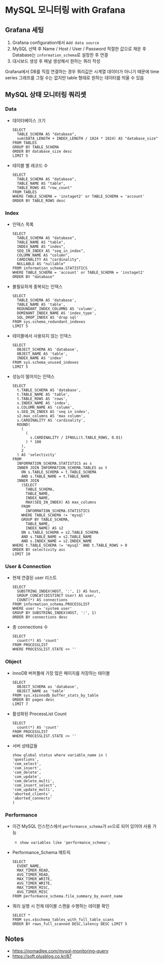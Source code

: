 # MySQL 모니터링 with Grafana
      
## Grafana 세팅
1. Grafana configuration에서 `Add data source`
2. MySQL 선택 후 Name / Host / User / Password 적절한 값으로 채운 후 Database는 `information_schema`로 설정한 후 연결
3. 대시보드 생성 후 패널 생성해서 원하는 쿼리 작성
      
Grafana에서 DB를 직접 연결하는 경우 쿼리값은 시계열 데이터가 아니기 때문에 time series 그래프를 그릴 수는 없지만 table 형태로 원하는 데이터를 띄울 수 있음
        
## MySQL 상태 모니터링 쿼리셋
     
### Data
- 데이터베이스 크기

	```
	SELECT
	  TABLE_SCHEMA AS "database",
	  sum(DATA_LENGTH + INDEX_LENGTH / 1024 * 1024) AS "database_size"
	FROM TABLES
	GROUP BY TABLE_SCHEMA
	ORDER BY database_size desc
	LIMIT 5
	```
	
- 테이블 별 레코드 수

	```
	SELECT 
	  TABLE_SCHEMA AS "database",
	  TABLE_NAME AS "table",
	  TABLE_ROWS AS "row_count"
	FROM TABLES
	WHERE TABLE_SCHEMA = 'instaget2' or TABLE_SCHEMA = 'account'
	ORDER BY TABLE_ROWS desc
	```
      
### Index
- 인덱스 목록

	```
	SELECT
	  TABLE_SCHEMA AS "database",
	  TABLE_NAME AS "table",
	  INDEX_NAME AS "index",
	  SEQ_IN_INDEX AS "seq_in_index",
	  COLUMN_NAME AS "column",
	  CARDINALITY AS "cardinality",
	  NULLABLE AS "nullable"
	FROM information_schema.STATISTICS
	WHERE TABLE_SCHEMA = 'account' or TABLE_SCHEMA = 'instaget2'
	ORDER BY "database"
	```

- 불필요하게 중복되는 인덱스

	```
	SELECT 
	  TABLE_SCHEMA AS 'database', 
	  TABLE_NAME AS 'table', 
	  REDUNDANT_INDEX_COLUMNS AS 'column', 
	  DOMINANT_INDEX_NAME AS 'index_type', 
	  SQL_DROP_INDEX AS 'drop sql'
	FROM sys.schema_redundant_indexes
	LIMIT 5
	```

- 테이블에서 사용되지 않는 인덱스

	```
	SELECT 
	  OBJECT_SCHEMA AS 'database', 
	  OBJECT_NAME AS 'table', 
	  INDEX_NAME AS 'index'
	FROM sys.schema_unused_indexes
	LIMIT 5
	```
	
- 성능이 떨어지는 인덱스

	```
	SELECT
	  t.TABLE_SCHEMA AS 'database',
	  t.TABLE_NAME AS 'table',
	  t.TABLE_ROWS AS 'rows',
	  s.INDEX_NAME AS 'index',
	  s.COLUMN_NAME AS 'column',
	  s.SEQ_IN_INDEX AS 'seq in index',
	  s2.max_columns AS 'max column',
	  s.CARDINALITY AS 'cardinality',
	  ROUND(
	    (
	      (
	        s.CARDINALITY / IFNULL(t.TABLE_ROWS, 0.01)
	      ) * 100
	    ),
	    2
	  ) AS 'selectivity'
	FROM
	  INFORMATION_SCHEMA.STATISTICS as s
	  INNER JOIN INFORMATION_SCHEMA.TABLES as t
	    ON s.TABLE_SCHEMA = t.TABLE_SCHEMA
	    AND s.TABLE_NAME = t.TABLE_NAME
	  INNER JOIN
	    (SELECT
	      TABLE_SCHEMA,
	      TABLE_NAME,
	      INDEX_NAME,
	      MAX(SEQ_IN_INDEX) AS max_columns
	    FROM
	      INFORMATION_SCHEMA.STATISTICS
	    WHERE TABLE_SCHEMA != 'mysql'
	    GROUP BY TABLE_SCHEMA,
	      TABLE_NAME,
	      INDEX_NAME) AS s2
	    ON s.TABLE_SCHEMA = s2.TABLE_SCHEMA
	    AND s.TABLE_NAME = s2.TABLE_NAME
	    AND s.INDEX_NAME = s2.INDEX_NAME
	WHERE t.TABLE_SCHEMA != 'mysql' AND t.TABLE_ROWS > 0
	ORDER BY selectivity asc
	LIMIT 10
	```

### User & Connection
- 현재 연결된 user 리스트

	```
	SELECT
	  SUBSTRING_INDEX(HOST, ':', 1) AS host,
	  GROUP_CONCAT(DISTINCT User) AS user,
	  COUNT(*) AS connections
	FROM information_schema.PROCESSLIST
	WHERE user != 'system user'
	GROUP BY SUBSTRING_INDEX(HOST, ':', 1)
	ORDER BY connections desc
	```

- 총 connections 수
	```
	SELECT
	  count(*) AS 'count'
	FROM PROCESSLIST
	WHERE PROCESSLIST.STATE <> ''
	```
	
### Object
- InnoDB 버퍼풀에 가장 많은 페이지를 저장하는 테이블

	```
	SELECT 
	  OBJECT_SCHEMA as 'database', 
	  OBJECT_NAME as 'table'
	FROM sys.x$innodb_buffer_stats_by_table
	ORDER BY pages desc
	LIMIT 7
	```	
	
- 활성화된 ProcessList Count

	```
	SELECT
	  count(*) AS 'count'
	FROM PROCESSLIST
	WHERE PROCESSLIST.STATE <> ''
	```
	
- 서버 상태값들

	```
	show global status where variable_name in (
	'questions',
	'com_select',
	'com_insert',
	'com_delete',
	'com_update',
	'com_delete_multi',
	'com_insert_select',
	'com_update_multi',
	'aborted_clients',
	'aborted_connects'
	)
	```

### Performance
- 이건 MySQL 인스턴스에서 `performance_schema`가 `on`으로 되어 있어야 사용 가능
	- `show variables like 'performance_schema';`

- Performance_Schema 메트릭

	```
	SELECT
	  EVENT_NAME,
	  MAX_TIMER_READ,
	  AVG_TIMER_READ,
	  MAX_TIMER_WRITE,
	  AVG_TIMER_WRITE,
	  MAX_TIMER_MISC,
	  AVG_TIMER_MISC
	FROM performance_schema.file_summary_by_event_name
	```
	
- 쿼리 실행 시 전체 테이블 스캔을 수행하는 테이블 확인

	```
	SELECT *
	FROM sys.x$schema_tables_with_full_table_scans
	ORDER BY rows_full_scanned DESC,latency DESC LIMIT 5
	```
      
## Notes
- https://nomadlee.com/mysql-monitoring-query
- https://soft.plusblog.co.kr/87